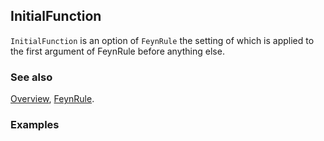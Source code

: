 ## InitialFunction

`InitialFunction` is an option of `FeynRule` the setting of which is applied to the first argument of FeynRule before anything else.

### See also

[Overview](Extra/FeynCalc.md), [FeynRule](FeynRule.md).

### Examples